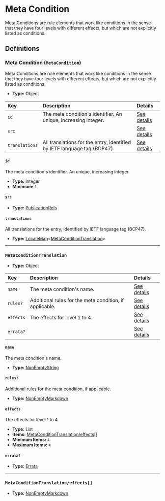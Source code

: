 # Meta Condition

Meta Conditions are rule elements that work like conditions in the sense that they have four levels with different effects, but which are not explicitly listed as conditions.

## Definitions

### <a name="MetaCondition"></a> Meta Condition (`MetaCondition`)

Meta Conditions are rule elements that work like conditions in the sense that they have four levels with different effects, but which are not explicitly listed as conditions.

- **Type:** Object

Key | Description | Details
:-- | :-- | :--
`id` | The meta condition's identifier. An unique, increasing integer. | <a href="#MetaCondition/id">See details</a>
`src` |  | <a href="#MetaCondition/src">See details</a>
`translations` | All translations for the entry, identified by IETF language tag (BCP47). | <a href="#MetaCondition/translations">See details</a>

#### <a name="MetaCondition/id"></a> `id`

The meta condition's identifier. An unique, increasing integer.

- **Type:** Integer
- **Minimum:** `1`

#### <a name="MetaCondition/src"></a> `src`

- **Type:** <a href="./source/_PublicationRef.md#PublicationRefs">PublicationRefs</a>

#### <a name="MetaCondition/translations"></a> `translations`

All translations for the entry, identified by IETF language tag (BCP47).

- **Type:** <a href="./_LocaleMap.md#LocaleMap">LocaleMap</a>&lt;<a href="#MetaConditionTranslation">MetaConditionTranslation</a>&gt;

---

### <a name="MetaConditionTranslation"></a> `MetaConditionTranslation`

- **Type:** Object

Key | Description | Details
:-- | :-- | :--
`name` | The meta condition's name. | <a href="#MetaConditionTranslation/name">See details</a>
`rules?` | Additional rules for the meta condition, if applicable. | <a href="#MetaConditionTranslation/rules">See details</a>
`effects` | The effects for level 1 to 4. | <a href="#MetaConditionTranslation/effects">See details</a>
`errata?` |  | <a href="#MetaConditionTranslation/errata">See details</a>

#### <a name="MetaConditionTranslation/name"></a> `name`

The meta condition's name.

- **Type:** <a href="./_NonEmptyString.md#NonEmptyString">NonEmptyString</a>

#### <a name="MetaConditionTranslation/rules"></a> `rules?`

Additional rules for the meta condition, if applicable.

- **Type:** <a href="./_NonEmptyString.md#NonEmptyMarkdown">NonEmptyMarkdown</a>

#### <a name="MetaConditionTranslation/effects"></a> `effects`

The effects for level 1 to 4.

- **Type:** List
- **Items:** <a href="#MetaConditionTranslation/effects[]">MetaConditionTranslation/effects[]</a>
- **Minimum Items:** `4`
- **Maximum Items:** `4`

#### <a name="MetaConditionTranslation/errata"></a> `errata?`

- **Type:** <a href="./source/_Erratum.md#Errata">Errata</a>

---

### <a name="MetaConditionTranslation/effects[]"></a> `MetaConditionTranslation/effects[]`

- **Type:** <a href="./_NonEmptyString.md#NonEmptyMarkdown">NonEmptyMarkdown</a>
